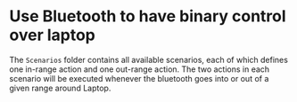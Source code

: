 # Use Bluetooth to have binary control over laptop

The `Scenarios` folder contains all available scenarios, each of which 
defines one in-range action and one out-range action. The two actions 
in each scenario will be executed whenever the bluetooth goes into or
out of a given range around Laptop.
